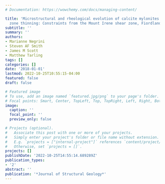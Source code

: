 ```yaml
---
# Documentation: https://wowchemy.com/docs/managing-content/

title: 'Microstructural and rheological evolution of calcite mylonites during shear
  zone thinning: Constraints from the Mount Irene shear zone, Fiordland, New Zealand'
subtitle: ''
summary: ''
authors:
- Marianne Negrini
- Steven AF Smith
- James M Scott
- Matthew Tarling
tags: []
categories: []
date: '2018-01-01'
lastmod: 2022-10-25T10:55:15-04:00
featured: false
draft: false

# Featured image
# To use, add an image named `featured.jpg/png` to your page's folder.
# Focal points: Smart, Center, TopLeft, Top, TopRight, Left, Right, BottomLeft, Bottom, BottomRight.
image:
  caption: ''
  focal_point: ''
  preview_only: false

# Projects (optional).
#   Associate this post with one or more of your projects.
#   Simply enter your project's folder or file name without extension.
#   E.g. `projects = ["internal-project"]` references `content/project/deep-learning/index.md`.
#   Otherwise, set `projects = []`.
projects: []
publishDate: '2022-10-25T14:55:14.689289Z'
publication_types:
- '2'
abstract: ''
publication: '*Journal of Structural Geology*'
---
```

